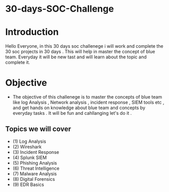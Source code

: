 # 30-days-SOC-Challenge

# Introduction
Hello Everyone, in this 30 days soc challenege i will work and complete the 30 soc projects in 30 days . This will help in master the concept of blue team. Everyday it will be new tast and will learn about the topic and complete it.
# Objective
- The objective of this challenege is to master the concepts of blue team like log Analysis , Network analysis , incident response , SIEM tools etc , and get hands on knowledge about blue team and concepts by everyday tasks . It will be fun and cahllanging  let's do it .
## Topics we will cover
- (1) Log Analysis
- (2)  Wireshark
- (3) Incident Response
- (4)  Splunk SIEM
- (5) Phishing Analysis
- (6) Threat Intelligence
- (7) Malware Analysis
- (8) Digital Forensics
- (9)  EDR Basics
  
